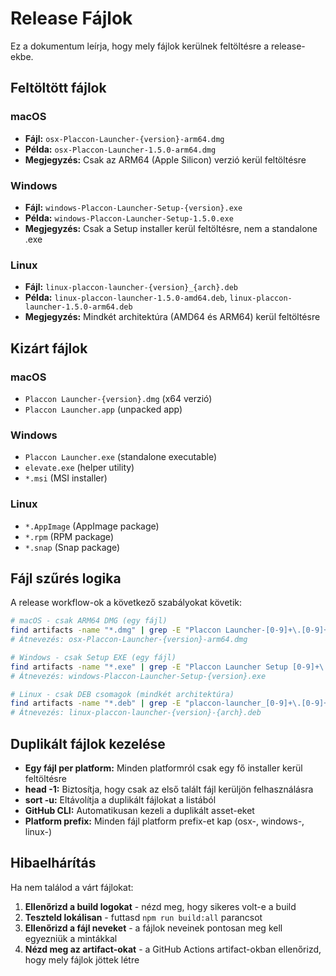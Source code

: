 # Release Fájlok

Ez a dokumentum leírja, hogy mely fájlok kerülnek feltöltésre a release-ekbe.

## Feltöltött fájlok

### macOS
- **Fájl:** `osx-Placcon-Launcher-{version}-arm64.dmg`
- **Példa:** `osx-Placcon-Launcher-1.5.0-arm64.dmg`
- **Megjegyzés:** Csak az ARM64 (Apple Silicon) verzió kerül feltöltésre

### Windows
- **Fájl:** `windows-Placcon-Launcher-Setup-{version}.exe`
- **Példa:** `windows-Placcon-Launcher-Setup-1.5.0.exe`
- **Megjegyzés:** Csak a Setup installer kerül feltöltésre, nem a standalone .exe

### Linux
- **Fájl:** `linux-placcon-launcher-{version}_{arch}.deb`
- **Példa:** `linux-placcon-launcher-1.5.0-amd64.deb`, `linux-placcon-launcher-1.5.0-arm64.deb`
- **Megjegyzés:** Mindkét architektúra (AMD64 és ARM64) kerül feltöltésre

## Kizárt fájlok

### macOS
- `Placcon Launcher-{version}.dmg` (x64 verzió)
- `Placcon Launcher.app` (unpacked app)

### Windows
- `Placcon Launcher.exe` (standalone executable)
- `elevate.exe` (helper utility)
- `*.msi` (MSI installer)

### Linux
- `*.AppImage` (AppImage package)
- `*.rpm` (RPM package)
- `*.snap` (Snap package)

## Fájl szűrés logika

A release workflow-ok a következő szabályokat követik:

```bash
# macOS - csak ARM64 DMG (egy fájl)
find artifacts -name "*.dmg" | grep -E "Placcon Launcher-[0-9]+\.[0-9]+\.[0-9]+-arm64" | head -1
# Átnevezés: osx-Placcon-Launcher-{version}-arm64.dmg

# Windows - csak Setup EXE (egy fájl)
find artifacts -name "*.exe" | grep -E "Placcon Launcher Setup [0-9]+\.[0-9]+\.[0-9]+\.exe$" | head -1
# Átnevezés: windows-Placcon-Launcher-Setup-{version}.exe

# Linux - csak DEB csomagok (mindkét architektúra)
find artifacts -name "*.deb" | grep -E "placcon-launcher_[0-9]+\.[0-9]+\.[0-9]+"
# Átnevezés: linux-placcon-launcher-{version}-{arch}.deb
```

## Duplikált fájlok kezelése

- **Egy fájl per platform:** Minden platformról csak egy fő installer kerül feltöltésre
- **head -1:** Biztosítja, hogy csak az első talált fájl kerüljön felhasználásra
- **sort -u:** Eltávolítja a duplikált fájlokat a listából
- **GitHub CLI:** Automatikusan kezeli a duplikált asset-eket
- **Platform prefix:** Minden fájl platform prefix-et kap (osx-, windows-, linux-)

## Hibaelhárítás

Ha nem találod a várt fájlokat:

1. **Ellenőrizd a build logokat** - nézd meg, hogy sikeres volt-e a build
2. **Teszteld lokálisan** - futtasd `npm run build:all` parancsot
3. **Ellenőrizd a fájl neveket** - a fájlok neveinek pontosan meg kell egyezniük a mintákkal
4. **Nézd meg az artifact-okat** - a GitHub Actions artifact-okban ellenőrizd, hogy mely fájlok jöttek létre 